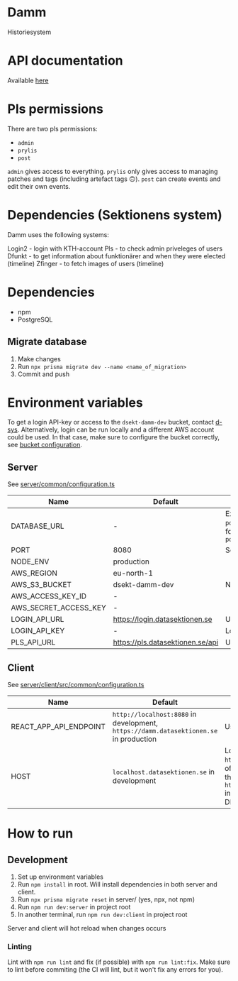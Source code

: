 # Damm
Historiesystem

# API documentation
Available [here](https://duckumentation.datasektionen.se/damm)

# Pls permissions
There are two pls permissions:
- `admin`
- `prylis`
- `post`

`admin` gives access to everything. `prylis` only gives access to managing patches and tags (including artefact tags 🙃). `post` can create events and edit their own events.

# Dependencies (Sektionens system)
Damm uses the following systems:

Login2 - login with KTH-account
Pls - to check admin priveleges of users
Dfunkt - to get information about funktionärer and when they were elected (timeline)
Zfinger - to fetch images of users (timeline)

# Dependencies
- npm
- PostgreSQL

## Migrate database
1. Make changes
2. Run `npx prisma migrate dev --name <name_of_migration>`
3. Commit and push

# Environment variables

To get a login API-key or access to the `dsekt-damm-dev` bucket, contact <a href="mailto:d-sys@d.kth.se">d-sys</a>. Alternatively, login can be run locally and a different AWS account could be used. In that case, make sure to configure the bucket correctly, see [bucket configuration](bucket_configuration.md).

## Server
See [server/common/configuration.ts](server/common/configuration.ts)

| Name                      | Default                                   | Description                                               |
| ------------------------- | ----------------------------------------- | --------------------------------------------------------- |
| DATABASE_URL              | -                                         | Example: `postgresql://postgres:1234@localhost:5432/damm`, follow the schema: `postgresql://USER:PASSWORD@HOST:PORT/DB_NAME`                                                          |
| PORT                      | 8080                                      | Server port                                               |
| NODE_ENV                  | production                                |                                                           |
| AWS_REGION                | eu-north-1                                |                                                           |
| AWS_S3_BUCKET             | dsekt-damm-dev                            | NEVER!!!!!!!!!!! use `dsekt-damm-prod` locally                                                          |
| AWS_ACCESS_KEY_ID         | -                                         |                                                           |
| AWS_SECRET_ACCESS_KEY     | -                                         |                                                           |
| LOGIN_API_URL             | https://login.datasektionen.se            | URL to login                                              |
| LOGIN_API_KEY             | -                                         | Login key                                                 |
| PLS_API_URL               | https://pls.datasektionen.se/api          | URL to pls api                                            |

## Client
See [server/client/src/common/configuration.ts](server/client/src/common/configuration.ts)

| Name                      | Default                                   | Description                                               |
| ------------------------- | ----------------------------------------- | --------------------------------------------------------- |
| REACT_APP_API_ENDPOINT    | `http://localhost:8080` in development, `https://damm.datasektionen.se` in production                     | Used to fetch the API                                     |
| HOST                      | `localhost.datasektionen.se` in development                     | Login denies a callback to `http://localhost:3000` (not a subdomain of datasektionen.se), this variable sets the url to `http://localhost.datasektionen.se:3000` instead, which points to `127.0.0.1` by our DNS                                    |

# How to run
## Development

1. Set up environment variables
1. Run `npm install` in root. Will install dependencies in both server and client.
1. Run `npx prisma migrate reset` in server/ (yes, npx, not npm)
1. Run `npm run dev:server` in project root
1. In another terminal, run `npm run dev:client` in project root

Server and client will hot reload when changes occurs

### Linting
Lint with `npm run lint` and fix (if possible) with `npm run lint:fix`. Make sure to lint before commiting (the CI will lint, but it won't fix any errors for you).
